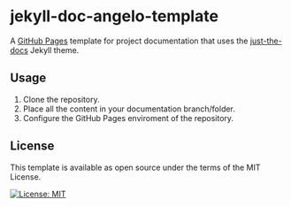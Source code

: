 # jekyll-doc-angelo-template

A [GitHub Pages](https://pages.github.com/) template for project documentation that uses the [just-the-docs](https://github.com/pmarsceill/just-the-docs) Jekyll theme.

## Usage
1. Clone the repository.
2. Place all the content in your documentation branch/folder.
3. Configure the GitHub Pages enviroment of the repository.

## License
This template is available as open source under the terms of the MIT License.

[![License: MIT](https://img.shields.io/badge/License-MIT-yellow.svg)](https://opensource.org/licenses/MIT)